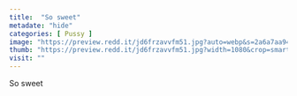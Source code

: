```yaml
---
title:  "So sweet"
metadate: "hide"
categories: [ Pussy ]
image: "https://preview.redd.it/jd6frzavvfm51.jpg?auto=webp&s=2a6a7aa94a324c605c341d6cb37bda19f3a2b6b3"
thumb: "https://preview.redd.it/jd6frzavvfm51.jpg?width=1080&crop=smart&auto=webp&s=25411c6e48025a9761a691dce32129dba6ffb161"
visit: ""
---
```

So sweet
